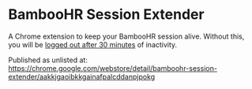 BambooHR Session Extender
===

A Chrome extension to keep your BambooHR session alive.
Without this, you will be [logged out after 30 minutes](https://help.bamboohr.com/hc/en-us/articles/115004746847-Login-Troubleshooting) of inactivity.

Published as unlisted at: https://chrome.google.com/webstore/detail/bamboohr-session-extender/aakkjgaoibkkgainafpalcddanpjpokg 